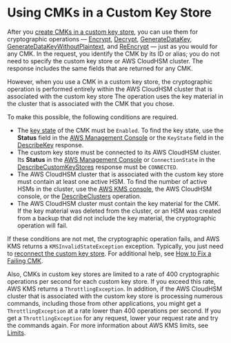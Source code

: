 # Using CMKs in a Custom Key Store<a name="use-cmk-keystore"></a>

After you [create CMKs in a custom key store](create-cmk-keystore.md), you can use them for cryptographic operations — [Encrypt](https://docs.aws.amazon.com/kms/latest/APIReference/API_Encrypt.html), [Decrypt](https://docs.aws.amazon.com/kms/latest/APIReference/API_Decrypt.html), [GenerateDataKey](https://docs.aws.amazon.com/kms/latest/APIReference/API_GenerateDataKey.html), [GenerateDataKeyWithoutPlaintext](https://docs.aws.amazon.com/kms/latest/APIReference/API_GenerateDataKeyWithoutPlaintext.html), and [ReEncrypt](https://docs.aws.amazon.com/kms/latest/APIReference/API_ReEncrypt.html) — just as you would for any CMK\. In the request, you identify the CMK by its ID or alias; you do not need to specify the custom key store or AWS CloudHSM cluster\. The response includes the same fields that are returned for any CMK\.

However, when you use a CMK in a custom key store, the cryptographic operation is performed entirely within the AWS CloudHSM cluster that is associated with the custom key store The operation uses the key material in the cluster that is associated with the CMK that you chose\.

To make this possible, the following conditions are required\.
+ The [key state](key-state.md) of the CMK must be `Enabled`\. To find the key state, use the **Status** field in the [AWS Management Console](view-cmk-keystore.md) or the `KeyState` field in the [DescribeKey](https://docs.aws.amazon.com/kms/latest/APIReference/API_DescribeKey.html) response\.
+ The custom key store must be connected to its AWS CloudHSM cluster\. Its **Status** in the [AWS Management Console](view-keystore.md) or `ConnectionState` in the [DescribeCustomKeyStores](https://docs.aws.amazon.com/kms/latest/APIReference/API_DescribeCustomKeyStores.html) response must be `CONNECTED`\.
+ The AWS CloudHSM cluster that is associated with the custom key store must contain at least one active HSM\. To find the number of active HSMs in the cluster, use the [AWS KMS console](view-keystore.md), the AWS CloudHSM console, or the [DescribeClusters](https://docs.aws.amazon.com/cloudhsm/latest/APIReference/API_DescribeClusters.html) operation\.
+ The AWS CloudHSM cluster must contain the key material for the CMK\. If the key material was deleted from the cluster, or an HSM was created from a backup that did not include the key material, the cryptographic operation will fail\.

If these conditions are not met, the cryptographic operation fails, and AWS KMS returns a `KMSInvalidStateException` exception\. Typically, you just need to [reconnect the custom key store](disconnect-keystore.md)\. For additional help, see [How to Fix a Failing CMK](fix-keystore.md#fix-cmk-failed)\.

Also, CMKs in custom key stores are limited to a rate of 400 cryptographic operations per second for each custom key store\. If you exceed this rate, AWS KMS returns a `ThrottlingException`\. In addition, if the AWS CloudHSM cluster that is associated with the custom key store is processing numerous commands, including those from other applications, you might get a `ThrottlingException` at a rate lower than 400 operations per second\. If you get a `ThrottlingException` for any request, lower your request rate and try the commands again\. For more information about AWS KMS limits, see [Limits](limits.md)\.